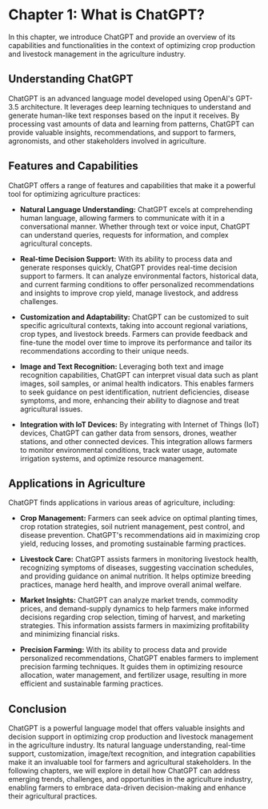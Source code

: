 Chapter 1: What is ChatGPT?
===========================

In this chapter, we introduce ChatGPT and provide an overview of its capabilities and functionalities in the context of optimizing crop production and livestock management in the agriculture industry.

**Understanding ChatGPT**
-------------------------

ChatGPT is an advanced language model developed using OpenAI's GPT-3.5 architecture. It leverages deep learning techniques to understand and generate human-like text responses based on the input it receives. By processing vast amounts of data and learning from patterns, ChatGPT can provide valuable insights, recommendations, and support to farmers, agronomists, and other stakeholders involved in agriculture.

**Features and Capabilities**
-----------------------------

ChatGPT offers a range of features and capabilities that make it a powerful tool for optimizing agriculture practices:

* **Natural Language Understanding:** ChatGPT excels at comprehending human language, allowing farmers to communicate with it in a conversational manner. Whether through text or voice input, ChatGPT can understand queries, requests for information, and complex agricultural concepts.

* **Real-time Decision Support:** With its ability to process data and generate responses quickly, ChatGPT provides real-time decision support to farmers. It can analyze environmental factors, historical data, and current farming conditions to offer personalized recommendations and insights to improve crop yield, manage livestock, and address challenges.

* **Customization and Adaptability:** ChatGPT can be customized to suit specific agricultural contexts, taking into account regional variations, crop types, and livestock breeds. Farmers can provide feedback and fine-tune the model over time to improve its performance and tailor its recommendations according to their unique needs.

* **Image and Text Recognition:** Leveraging both text and image recognition capabilities, ChatGPT can interpret visual data such as plant images, soil samples, or animal health indicators. This enables farmers to seek guidance on pest identification, nutrient deficiencies, disease symptoms, and more, enhancing their ability to diagnose and treat agricultural issues.

* **Integration with IoT Devices:** By integrating with Internet of Things (IoT) devices, ChatGPT can gather data from sensors, drones, weather stations, and other connected devices. This integration allows farmers to monitor environmental conditions, track water usage, automate irrigation systems, and optimize resource management.

**Applications in Agriculture**
-------------------------------

ChatGPT finds applications in various areas of agriculture, including:

* **Crop Management:** Farmers can seek advice on optimal planting times, crop rotation strategies, soil nutrient management, pest control, and disease prevention. ChatGPT's recommendations aid in maximizing crop yield, reducing losses, and promoting sustainable farming practices.

* **Livestock Care:** ChatGPT assists farmers in monitoring livestock health, recognizing symptoms of diseases, suggesting vaccination schedules, and providing guidance on animal nutrition. It helps optimize breeding practices, manage herd health, and improve overall animal welfare.

* **Market Insights:** ChatGPT can analyze market trends, commodity prices, and demand-supply dynamics to help farmers make informed decisions regarding crop selection, timing of harvest, and marketing strategies. This information assists farmers in maximizing profitability and minimizing financial risks.

* **Precision Farming:** With its ability to process data and provide personalized recommendations, ChatGPT enables farmers to implement precision farming techniques. It guides them in optimizing resource allocation, water management, and fertilizer usage, resulting in more efficient and sustainable farming practices.

**Conclusion**
--------------

ChatGPT is a powerful language model that offers valuable insights and decision support in optimizing crop production and livestock management in the agriculture industry. Its natural language understanding, real-time support, customization, image/text recognition, and integration capabilities make it an invaluable tool for farmers and agricultural stakeholders. In the following chapters, we will explore in detail how ChatGPT can address emerging trends, challenges, and opportunities in the agriculture industry, enabling farmers to embrace data-driven decision-making and enhance their agricultural practices.
